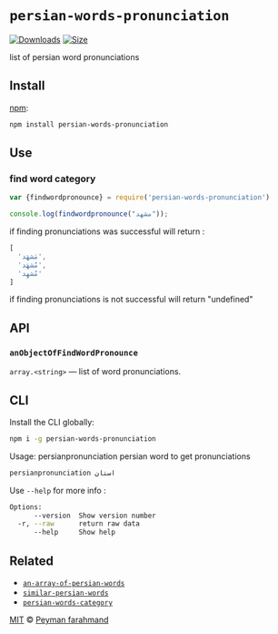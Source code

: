 # `persian-words-pronunciation`
[![Downloads][downloads-badge]][downloads]
[![Size][size-badge]][size]

list of persian word pronunciations

## Install

[npm][]:

```sh
npm install persian-words-pronunciation
```

## Use
### find word category
```js
var {findwordpronounce} = require('persian-words-pronunciation')

console.log(findwordpronounce("مشهد"));
```

if finding pronunciations was successful will return :

```js
[
  'مَشهَد',
  'مُشهَد',
  'مُشهِد'
]
```
if finding pronunciations is not successful will return "undefined"

## API

### `anObjectOfFindWordPronounce`

`array.<string>` — list of word pronunciations.

## CLI

Install the CLI globally:

```sh
npm i -g persian-words-pronunciation
```

Usage: persianpronunciation <word> persian word to get pronunciations

```sh
persianpronunciation استان
```

Use `--help` for more info :

```sh
Options:
      --version  Show version number                                   [boolean]
  -r, --raw      return raw data                                       [boolean]
      --help     Show help                                             [boolean]
```
## Related

*   [`an-array-of-persian-words`](https://github.com/pfndesign/an-array-of-persian-words)
*   [`similar-persian-words`](https://github.com/pfndesign/similar-persian-words)
*   [`persian-words-category`](https://github.com/pfndesign/persian-words-category)

[MIT][license] © [Peyman farahmand][author]

<!-- Definition -->

[downloads-badge]: https://img.shields.io/npm/dm/persian-words-pronunciation.svg

[downloads]: https://www.npmjs.com/package/persian-words-pronunciation

[size-badge]: https://img.shields.io/bundlephobia/minzip/persian-words-pronunciation.svg

[size]: https://bundlephobia.com/result?p=persian-words-pronunciation

[npm]: https://docs.npmjs.com/cli/install

[license]: license

[author]: https://www.linkedin.com/in/pfndesign